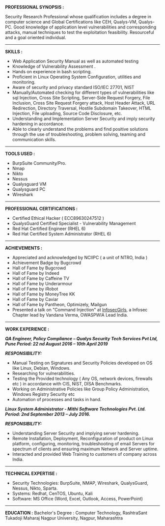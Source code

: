                                           

**PROFESSIONAL SYNOPSIS :**

Security Research Professional whose qualification includes a degree in computer science and Global Certifications like CEH, Qualys-VM, Qualys-PC. Good knowledge of application level vulnerabilities and corresponding attacks, manual techniques to test the exploitation feasibility. Resourceful and a goal oriented individual. 

***

**SKILLS :**

- Web Application Security Manual as well as automated testing
- Knowledge of Vulnerability Assessment .
- Hands on experience in bash scripting.
- Proficient in Linux Operating System Configuration, utilities and monitoring.
- Aware of security and privacy standard ISO/IEC 27701, NIST
- Manually/Automated checking for different types of vulnerabilities like sql Injection, Cross Site Scripting, Server-Side Request Forgery, File Inclusion, Cross Site Request Forgery attack, Host Header Attack, URL Redirection, Directory Traversal, Hostile Subdomain Takeover, HTML Injection, File uploading, Source Code Disclosure, etc.
- Understanding and Implementation Server Security and imply security hardening in accordance.
- Able to clearly understand the problems and find positive solutions through the use of troubleshooting, problem solving, teaming and communication skills.

***

**TOOLS USED :**

- BurpSuite Community/Pro.
- Nmap
- Nikto
- Nessus
- Qualysguard VM 
- Qualysguard PC
- Wireshark

***

**PROFESSIONAL CERTIFICATIONS :**

- Certified Ethical Hacker ( ECC89630247512 )
- QualysGuard Certified Specialist - Vulnerability Management
- Red Hat Certified Engineer (RHEL 6)
- Red Hat Certified System Administrator (RHEL 6)

***

**ACHIEVEMENTS :**

- Appreciated and acknowledged by NCIIPC ( a unit of NTRO, India )
- Achievement Badge by Bugcrowd
- Hall of Fame by Bugcrowd
- Hall of Fame by Indeed
- Hall of Fame by Caffeine TV
- Hall of Fame by Underarmour
- Hall of Fame by iRobot
- Hall of Fame by MoneyTree KK
- Hall of Fame by Caviar
- Hall of Fame by Pantheon, Optimizely, Mailgun
- Presented a talk on "Command Injection" at [InfosecGirls](https://www.infosecgirls.in/), a Infosec Chapter lead by Vandana Verma, OWASPWIA Lead India.

***

**WORK EXPERIENCE :**

***QA Engineer, Policy Compliance – Qualys Security Tech Services Pvt Ltd, Pune
Period: 22 nd August 2016 – 10th April 2019***

***RESPONSIBILITY:***

- Manual Testing on Signatures and Security Policies developed on OS like Linux, Debian,  Windows.
- Researching for vulnerabilities.
- Testing the Provided technology ( Any OS, network devices, firewalls etc ) in accordance with CIS, NIST, DISA Benchmarks.
- Working on Administrative Policies like Group Policy Administration, Windows Registry Security etc
- Automation of processes and tasks in hand.

***Linux System Administrator - Mithi Software Technologies Pvt. Ltd.
Period: 2nd September 2013 – July 2016.***

***RESPONSIBILITY:***

- Understanding Server Security and implying server hardening.
- Remote Installation, Deployment, Reconfiguration of product on Linux platform, configuring, monitoring, troubleshooting of email Servers for spectrum of clients and ensuring maximum Network and Server uptime.
- Interacted and provided Web Training to customers of company across India.

***

**TECHNICAL EXPERTISE :**

- Security Technologies: BurpSuite, NMAP, Wireshark, QualysGuard, Nessus, Nikto, Sparta.
- Systems: Redhat, CenTOS, Ubuntu, Kali 
- Software: MS Office (Word, Excel, Outlook, Access, PowerPoint)

***

**EDUCATION :**
Bachelor's Degree : Computer Technology, RashtraSant Tukadoji Maharaj Nagpur University, Nagpur, Maharashtra


